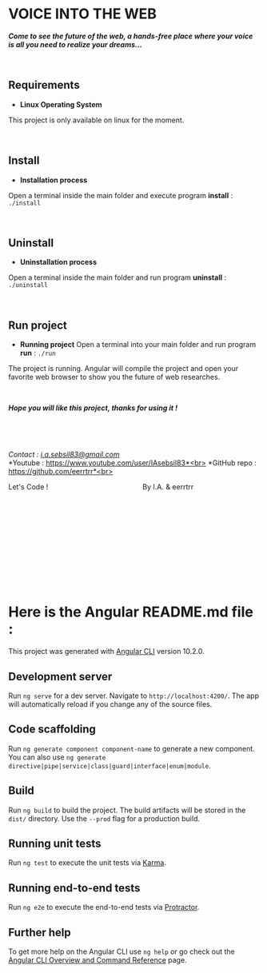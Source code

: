 # **VOICE INTO THE WEB**

***Come to see the future of the web, a hands-free place where your voice is all you need to realize your dreams...*** 



&nbsp;

## Requirements

- **Linux Operating System**

This project is only available on linux for the moment.

&nbsp;



## Install

- **Installation process**

Open a terminal inside the main folder and execute program **install** :
```./install```

&nbsp;



## Uninstall

- **Uninstallation process**

Open a terminal inside the main folder and run program **uninstall** :
```./uninstall```

&nbsp;


## Run project

- **Running project**
Open a terminal into your main folder and run program **run** :
```./run```

The project is running.
Angular will compile the project and open your favorite web browser to show you the future of web researches.

&nbsp;

***Hope you will like this project, thanks for using it !***

&nbsp;

&nbsp;

*Contact     : i.a.sebsil83@gmail.com*<br>
*Youtube     : https://www.youtube.com/user/IAsebsil83*<br>
*GitHub repo : https://github.com/eerrtrr*<br>

Let's Code ! &nbsp;&nbsp;&nbsp;&nbsp;&nbsp;&nbsp;&nbsp;
&nbsp;&nbsp;&nbsp;&nbsp;&nbsp;&nbsp;&nbsp;&nbsp;&nbsp;
&nbsp;&nbsp;&nbsp;&nbsp;&nbsp;&nbsp;&nbsp;&nbsp;&nbsp;
&nbsp;&nbsp;&nbsp;&nbsp;&nbsp;&nbsp;&nbsp;&nbsp;&nbsp;
&nbsp;&nbsp;&nbsp;&nbsp;&nbsp;&nbsp;&nbsp;&nbsp;&nbsp;By I.A. & eerrtrr

&nbsp;

&nbsp;

&nbsp;

&nbsp;

&nbsp;

&nbsp;

# Here is the Angular README.md file :

This project was generated with [Angular CLI](https://github.com/angular/angular-cli) version 10.2.0.

## Development server

Run `ng serve` for a dev server. Navigate to `http://localhost:4200/`. The app will automatically reload if you change any of the source files.

## Code scaffolding

Run `ng generate component component-name` to generate a new component. You can also use `ng generate directive|pipe|service|class|guard|interface|enum|module`.

## Build

Run `ng build` to build the project. The build artifacts will be stored in the `dist/` directory. Use the `--prod` flag for a production build.

## Running unit tests

Run `ng test` to execute the unit tests via [Karma](https://karma-runner.github.io).

## Running end-to-end tests

Run `ng e2e` to execute the end-to-end tests via [Protractor](http://www.protractortest.org/).

## Further help

To get more help on the Angular CLI use `ng help` or go check out the [Angular CLI Overview and Command Reference](https://angular.io/cli) page.
